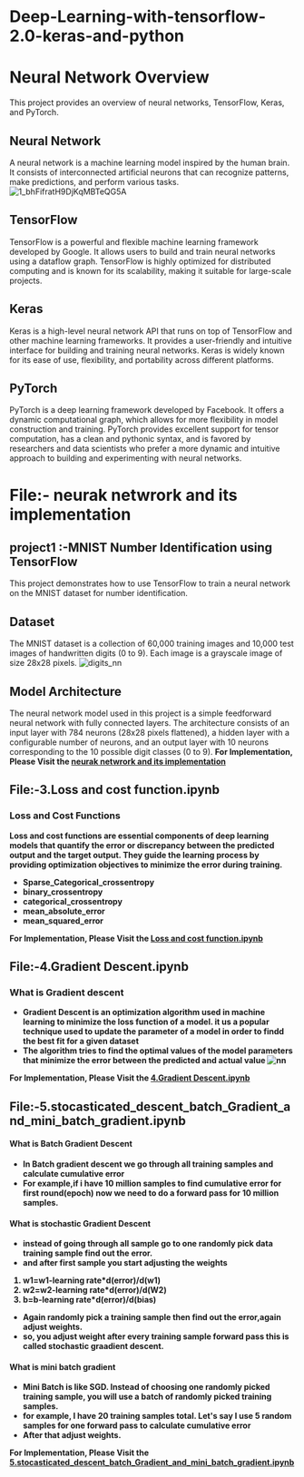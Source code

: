 # Deep-Learning-with-tensorflow-2.0-keras-and-python
# Neural Network Overview

This project provides an overview of neural networks, TensorFlow, Keras, and PyTorch.

## Neural Network

A neural network is a machine learning model inspired by the human brain. It consists of interconnected artificial neurons that can recognize patterns, make predictions, and perform various tasks.
![1_bhFifratH9DjKqMBTeQG5A](https://github.com/RNVALA/Deep-Learning-with-tensorflow-2.0-keras-and-python/assets/112707550/fdedd05f-21cd-4220-8364-7e8ff1478722)

## TensorFlow

TensorFlow is a powerful and flexible machine learning framework developed by Google. It allows users to build and train neural networks using a dataflow graph. TensorFlow is highly optimized for distributed computing and is known for its scalability, making it suitable for large-scale projects.

## Keras

Keras is a high-level neural network API that runs on top of TensorFlow and other machine learning frameworks. It provides a user-friendly and intuitive interface for building and training neural networks. Keras is widely known for its ease of use, flexibility, and portability across different platforms.

## PyTorch

PyTorch is a deep learning framework developed by Facebook. It offers a dynamic computational graph, which allows for more flexibility in model construction and training. PyTorch provides excellent support for tensor computation, has a clean and pythonic syntax, and is favored by researchers and data scientists who prefer a more dynamic and intuitive approach to building and experimenting with neural networks.

# File:- neurak netwrork and its implementation
## project1 :-MNIST Number Identification using TensorFlow

This project demonstrates how to use TensorFlow to train a neural network on the MNIST dataset for number identification.

## Dataset

The MNIST dataset is a collection of 60,000 training images and 10,000 test images of handwritten digits (0 to 9). Each image is a grayscale image of size 28x28 pixels.
![digits_nn](https://github.com/RNVALA/Deep-Learning-with-tensorflow-2.0-keras-and-python/assets/112707550/046d9bb3-a28c-44a8-a3de-8e38893f77af)
## Model Architecture

The neural network model used in this project is a simple feedforward neural network with fully connected layers. The architecture consists of an input layer with 784 neurons (28x28 pixels flattened), a hidden layer with a configurable number of neurons, and an output layer with 10 neurons corresponding to the 10 possible digit classes (0 to 9).
<b> For  Implementation, Please Visit the [neurak netwrork and its implementation](https://github.com/RNVALA/Deep-Learning-with-tensorflow-2.0-keras-and-python/blob/master/neural%20network%20and%20its%20implementatioln.ipynb)

## File:-3.Loss and cost function.ipynb
### Loss and Cost Functions

Loss and cost functions are essential components of deep learning models that quantify the error or discrepancy between the predicted output and the target output. They guide the learning process by providing optimization objectives to minimize the error during training.
- Sparse_Categorical_crossentropy
- binary_crossentropy
- categorical_crossentropy
- mean_absolute_error
- mean_squared_error

<b> For  Implementation, Please Visit the [Loss and cost function.ipynb](https://github.com/RNVALA/Deep-Learning-with-tensorflow-2.0-keras-and-python/blob/master/3.Loss%20and%20cost%20function.ipynb)

## File:-4.Gradient Descent.ipynb
### What is Gradient descent
- Gradient Descent is an optimization algorithm used in machine learning to minimize the loss function of a model. it us a popular technique used to update the parameter of a model in order to findd the best fit for a given dataset
- The algorithm tries to find the optimal values of the model parameters that minimize the error between the predicted and actual value
![nn](https://github.com/RNVALA/Deep-Learning-with-tensorflow-2.0-keras-and-python/assets/112707550/751f7b2b-80c2-416e-9ee9-b8f21a79adbf)

<b> For  Implementation, Please Visit the [4.Gradient Descent.ipynb](https://github.com/RNVALA/Deep-Learning-with-tensorflow-2.0-keras-and-python/blob/master/4.Gradient%20Descent.ipynb)

## File:-5.stocasticated_descent_batch_Gradient_and_mini_batch_gradient.ipynb
#### What is Batch Gradient Descent
- In Batch gradient descent we go through all training samples and calculate cumulative error
- For example,if i have 10 million samples to find cumulative error for first round(epoch) now we need to do a forward pass for 10 million samples.
#### What is  stochastic Gradient Descent
- instead of going through all sample go to one randomly pick data training sample find out the error.
- and after first sample you start adjusting the weights
1. w1=w1-learning rate*d(error)/d(w1)
2. w2=w2-learning rate*d(error)/d(W2)
3. b=b-learning rate*d(error)/d(bias)
- Again randomly pick a training sample then find out the error,again adjust weights.
- so, you adjust weight after every training sample forward pass this is called stochastic graadient descent.
#### What is mini batch gradient
- Mini Batch is like SGD. Instead of choosing one randomly picked training sample, you will use a batch of randomly picked training samples.
- for example, I have 20 training samples total. Let's say I use 5 random samples for one forward pass to calculate cumulative error
- After that  adjust weights.

<b> For  Implementation, Please Visit the [5.stocasticated_descent_batch_Gradient_and_mini_batch_gradient.ipynb](https://github.com/RNVALA/Deep-Learning-with-tensorflow-2.0-keras-and-python/blob/master/5.stocasticated_descent_batch_Gradient_and_mini_batch_gradient.ipynb)



  




